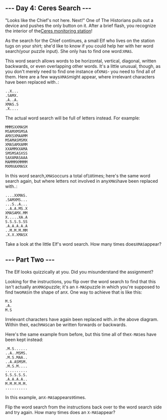 --- Day 4: Ceres Search ---
---------------------------

"Looks like the Chief's not here. Next!" One of The Historians pulls out a device and pushes the only button on it.
After a brief flash, you recognize the interior of the[Ceres monitoring station](https://adventofcode.com/2019/day/10)!

As the search for the Chief continues, a small Elf who lives on the station tugs on your shirt; she'd like to know if
you could help her with her word search(your puzzle input). She only has to find one word:`XMAS`.

This word search allows words to be horizontal, vertical, diagonal, written backwards, or even overlapping other words.
It's a little unusual, though, as you don't merely need to find one instance of`XMAS`- you need to find all of them.
Here are a few ways`XMAS`might appear, where irrelevant characters have been replaced with`.`:

```
..X...
.SAMX.
.A..A.
XMAS.S
.X....

```

The actual word search will be full of letters instead. For example:

```
MMMSXXMASM
MSAMXMSMSA
AMXSXMAAMM
MSAMASMSMX
XMASAMXAMM
XXAMMXXAMA
SMSMSASXSS
SAXAMASAAA
MAMMMXMMMM
MXMXAXMASX

```

In this word search,`XMAS`occurs a total of`18`times; here's the same word search again, but where letters not involved
in any`XMAS`have been replaced with`.`:

```
....XXMAS.
.SAMXMS...
...S..A...
..A.A.MS.X
XMASAMX.MM
X.....XA.A
S.S.S.S.SS
.A.A.A.A.A
..M.M.M.MM
.X.X.XMASX

```

Take a look at the little Elf's word search. How many times does`XMAS`appear?

--- Part Two ---
----------------

The Elf looks quizzically at you. Did you misunderstand the assignment?

Looking for the instructions, you flip over the word search to find that this isn't actually an`XMAS`puzzle; it's an
`X-MAS`puzzle in which you're supposed to find two`MAS`in the shape of an`X`. One way to achieve that is like this:

```
M.S
.A.
M.S

```

Irrelevant characters have again been replaced with`.`in the above diagram. Within the`X`, each`MAS`can be written
forwards or backwards.

Here's the same example from before, but this time all of the`X-MAS`es have been kept instead:

```
.M.S......
..A..MSMS.
.M.S.MAA..
..A.ASMSM.
.M.S.M....
..........
S.S.S.S.S.
.A.A.A.A..
M.M.M.M.M.
..........

```

In this example, an`X-MAS`appears`9`times.

Flip the word search from the instructions back over to the word search side and try again. How many times does an
`X-MAS`appear?